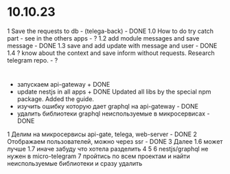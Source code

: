 # 10.10.23

1 Save the requests to db - (telega-back) - DONE
1.0 How to do try catch part - see in the others apps - ?
1.2 add module messages and save message - DONE
1.3 save and add update with message and user - DONE
1.4 ? know about the context and save inform without requests. Research telegram repo. - ?

#

- запускаем api-gateway + DONE
- update nestjs in all apps + DONE Updated all libs by the special npm package. Added the guide.
- изучить ошибку которую дает graphql на api-gateway - DONE
- удалить библиотеки graphql неиспользуемые в микросервисах - DONE

1 Делим на микросервисы api-gate, telega, web-server - DONE
2 Отображаем пользователей, можно через ssr - DONE
3 Далее 1.6 может лучше 1.7 иначе забуду что хотела разделить
4
5
6 nestjs/graphql не нужен в micro-telegram
7 пройтись по всем проектам и найти неиспользуемые библиотеки и сразу удалить
